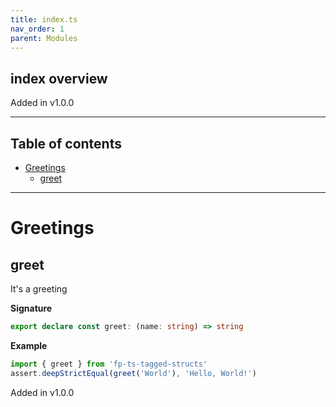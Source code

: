 ```yaml
---
title: index.ts
nav_order: 1
parent: Modules
---
```


## index overview

Added in v1.0.0

---

<h2 class="text-delta">Table of contents</h2>

- [Greetings](#greetings)
  - [greet](#greet)

---

# Greetings

## greet

It's a greeting

**Signature**

```ts
export declare const greet: (name: string) => string
```

**Example**

```ts
import { greet } from 'fp-ts-tagged-structs'
assert.deepStrictEqual(greet('World'), 'Hello, World!')
```

Added in v1.0.0
